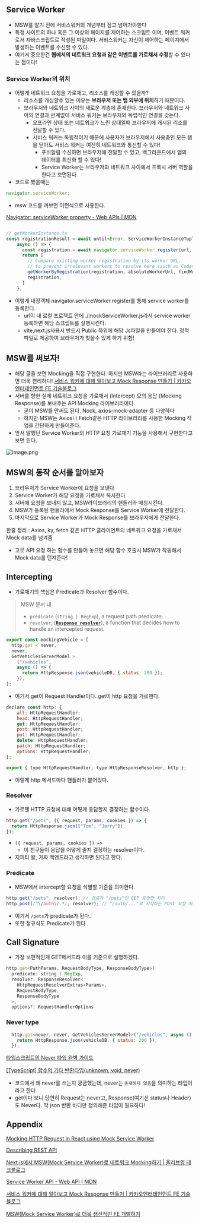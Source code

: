 ## Service Worker

- MSW를 알기 전에 서비스워커의 개념부터 짚고 넘어가야한다
- 특정 사이트의 하나 혹은 그 이상의 페이지를 제어하는 스크립트 이며, 이벤트 워커로서 자바스크립트로 작성된 파일이다. 서비스워커는 자신이 제어하는 페이지에서 발생하는 이벤트를 수신할 수 있다.
- 여기서 중요한건 **웹에서의 네트워크 요청과 같은 이벤트를 가로채서 수정**할 수 있다는 점이다!

### Service Worker의 위치

- 어떻게 네트워크 요청을 가로채고, 리소스를 캐싱할 수 있을까?
  - 리소스를 캐싱할수 있는 이유는 **브라우저 또는 탭 외부에 위치**하기 때문이다.
  - 브라우저와 네트워크 사이의 새로운 계층에 존재한다. 브라우저와 네트워크 사이의 연결과 관계없이 서비스 워커는 브라우저와 독립적인 연결을 갖는다.
    - 오프라인 상태 또는 네트워크가 느린 상태일때 브라우저에 캐시된 리소를 전달할 수 있다.
    - 서비스 워커는 독립적이기 때문에 사용자가 브라우저에서 사용중인 모든 탭을 닫아도 서비스 워커는 여전히 네트워크와 통신할 수 있다!
      - 푸쉬알림 수신하면 브라우저에 전달할 수 있고, 백그라운드에서 앱의 데이터를 최신화 할 수 있다!
      - Service Worker는 브라우저와 네트워크 사이에서 프록시 서버 역할을 한다고 보면된다.
- 코드로 봤을때는

```jsx
navigator.serviceWorker;
```

- msw 코드를 까보면 이런식으로 사용한다.

[Navigator: serviceWorker property - Web APIs | MDN](https://developer.mozilla.org/en-US/docs/Web/API/Navigator/serviceWorker)

```jsx

// getWorkerInstance.ts
const registrationResult = await until<Error, ServiceWorkerInstanceTuple>(
    async () => {
      const registration = await navigator.serviceWorker.register(url, options)
      return [
        // Compare existing worker registration by its worker URL,
        // to prevent irrelevant workers to resolve here (such as Codesandbox worker).
        getWorkerByRegistration(registration, absoluteWorkerUrl, findWorker),
        registration,
      ]
    },
```

- 이렇게 내장객체 navigator.serviceWorker.register를 통해 service worker를 등록한다.
  - url이 내 로컬 프로젝트 안에 ./mockServiceWorker.js라서 service worker등록하면 해당 스크립트를 실행시킨다.
  - vite,next.js사용시 반드시 Public 하위에 해당 Js파일을 만들어야 한다. 정적파일로 제공하여 브라우저가 찾을수 있게 하기 위함!

## MSW를 써보자!

- 해당 글을 보면 Mocking을 직접 구현한다. 하지만 MSW라는 라이브러리르 사용하면 더욱 편리하다!
  [서비스 워커에 대해 알아보고 Mock Response 만들기 | 카카오엔터테인먼트 FE 기술블로그](https://fe-developers.kakaoent.com/2022/221208-service-worker/)
- 서버를 향한 실제 네트워크 요청을 가로채서 (Intercept) 모의 응답 (Mocking Response)를 보내주는 API Mocking 라이브러리이다.
  - 굳이 MSW를 안써도 된다. Nock, axios-mock-adapter 등 다양하다
  - 하지만 MSW는 Axios나 Fetch같은 HTTP 라이브러리를 사용한 Mocking 작업을 간단하게 만들어준다.
- 앞서 말했던 Service Worker의 HTTP 요청 가로채기 기능을 사용해서 구현한다고 보면 된다.

![image.png](attachment:299376e0-165e-44de-920b-69eccc179ff5:image.png)

## MSW의 동작 순서를 알아보자

1. 브라우저가 Service Worker에 요청을 보낸다
2. Service Worker가 해당 요청을 가로채서 복사한다
3. 서버에 요청을 보내지 않고, MSW라이브러리의 핸들러와 매칭시킨다.
4. MSW가 등록된 핸들러에서 Mock Response를 Service Worker에 전달한다.
5. 마지막으로 Service Worker가 Mock Response를 브라우저에게 전달한다.

한줄 정리 : Axios, ky, fetch 같은 HTTP 클라이언트의 네트워크 요청을 가로채서 Mock data를 넘겨줌

- 고로 API 요청 하는 함수를 만들어 놓으면 해당 함수 호출시 MSW가 작동해서 Mock data를 던져준다!

## Intercepting

- 가로채기의 핵심은 Predicate과 Resolver 함수이다.

> MSW 문서 내
>
> - `predicate` (`string | RegExp`), a request path predicate;
> - `resolver`, ([**`Response resolver`**](https://mswjs.io/docs/concepts/response-resolver)), a function that decides how to handle an intercepted request.

```jsx
export const mockingVehicle = [
  http.get < never,
  never,
  GetVehiclesServerModel >
    ("/vehicles",
    async () => {
      return HttpResponse.json(vehicleDB, { status: 200 });
    }),
];
```

- 여기서 get이 Request Handler이다. get이 http 요청을 가로챈다.

```jsx
declare const http: {
    all: HttpRequestHandler;
    head: HttpRequestHandler;
    get: HttpRequestHandler;
    post: HttpRequestHandler;
    put: HttpRequestHandler;
    delete: HttpRequestHandler;
    patch: HttpRequestHandler;
    options: HttpRequestHandler;
};

export { type HttpRequestHandler, type HttpResponseResolver, http };

```

- 이렇게 http 메서드마다 핸들러가 붙어있다.

### Resolver

- 가로챈 HTTP 요청에 대해 어떻게 응답할지 결정하는 함수이다.

```jsx
http.get("/pets", ({ request, params, cookies }) => {
  return HttpResponse.json(["Tom", "Jerry"]);
});
```

- `({ request, params, cookies }) =>`
  - 이 친구들이 응답을 어떻게 줄지 결정하는 resolver이다.
- 지피티 왈, 가짜 백엔드라고 생각하면 된다고 한다.

### Predicate

- MSW에서 intercept할 요청을 식별할 기준을 의미한다.

```jsx
http.get("/pets", resolver); // 경로가 "/pets"인 GET 요청만 처리
http.post(/^\/auth\/.*/, resolver); // "/auth/..."로 시작하는 POST 요청 처리
```

- 여기서 `/pets`가 predicate가 된다.
- 또한 정규식도 Predicate가 된다

## Call Signature

- 가장 보편적인게 GET메서드라 이를 기준으로 설명하겠다.

```jsx
http.get<PathParams, RequestBodyType, ResponseBodyType>(
  predicate: string | RegExp,
  resolver: ResponseResolver<
    HttpRequestResolverExtras<Params>,
    RequestBodyType,
    ResponseBodyType
  >,
  options?: RequestHandlerOptions
```

### Never type

```jsx
  http.get<never, never, GetVehiclesServerModel>("/vehicles", async () => {
    return HttpResponse.json(vehicleDB, { status: 200 });
  }),
```

[타입스크립트의 Never 타입 완벽 가이드](https://ui.toast.com/posts/ko_20220323)

[[TypeScript] 함수의 기타 반환타입(unknown, void, never)](https://ramincoding.tistory.com/entry/TypeScript-%ED%95%A8%EC%88%98%EC%9D%98-%EA%B8%B0%ED%83%80-%EB%B0%98%ED%99%98%ED%83%80%EC%9E%85unknown-void-never)

- 코드에서 왜 never를 쓰는지 궁금했는데, never는 `존재하지 않음`을 의미하는 타입이라고 한다.
- get이다 보니 당연히 Request는 never고, Response(여기선 status나 Header)도 Never다. 딱 json 반환 바디만 정의해준 타입이 필요하다!

## Appendix

[Mocking HTTP Request in React using Mock Service Worker](https://medium.com/simform-engineering/mocking-http-request-in-react-using-mock-service-worker-0f9c5400b035)

[Describing REST API](https://mswjs.io/docs/network-behavior/rest)

[Next.js에서 MSW(Mock Service Worker)로 네트워크 Mocking하기 | 올리브영 테크블로그](https://oliveyoung.tech/2024-01-23/msw-frontend/)

[Service Worker API - Web API | MDN](https://developer.mozilla.org/ko/docs/Web/API/Service_Worker_API)

[서비스 워커에 대해 알아보고 Mock Response 만들기 | 카카오엔터테인먼트 FE 기술블로그](https://fe-developers.kakaoent.com/2022/221208-service-worker/)

[MSW(Mock Service Worker)로 더욱 생산적인 FE 개발하기](https://velog.io/@khy226/msw%EB%A1%9C-%EB%AA%A8%EC%9D%98-%EC%84%9C%EB%B2%84-%EB%A7%8C%EB%93%A4%EA%B8%B0)
